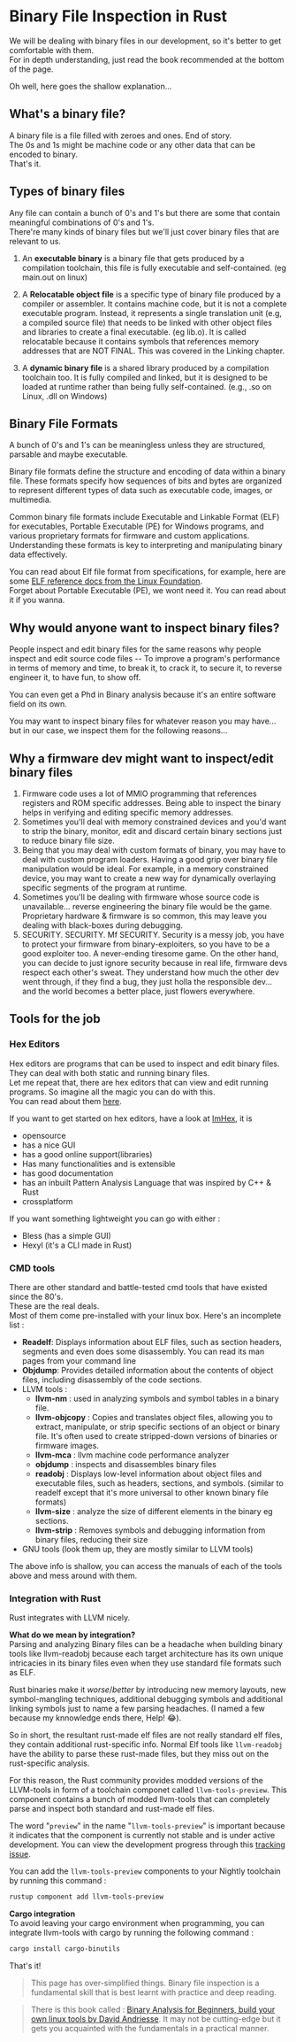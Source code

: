 # Binary File Inspection in Rust

We will be dealing with binary files in our development, so it's better to get comfortable with them.  
For in depth understanding, just read the book recommended at the bottom of the page.  

Oh well, here goes the shallow explanation...   

## What's a binary file?  
A binary file is a file filled with zeroes and ones. End of story.  
The 0s and 1s might be machine code or any other data that can be encoded to binary.  
That's it.  

## Types of binary files
Any file can contain a bunch of 0's and 1's but there are some that contain meaningful combinations of 0's and 1's.  
There're many kinds of binary files but we'll just cover binary files that are relevant to us.  

1. An **executable binary** is a binary file that gets produced by a compilation toolchain, this file is fully executable and self-contained. (eg main.out on linux)  

2. A **Relocatable object file** is a specific type of binary file produced by a compiler or assembler. It contains machine code, but it is not a complete executable program. Instead, it represents a single translation unit (e.g, a compiled source file) that needs to be linked with other object files and libraries to create a final executable. (eg lib.o). It is called relocatable because it contains symbols that references memory addresses that are NOT FINAL. This was covered in the Linking chapter.  

3. A **dynamic binary file** is a shared library produced by a compilation toolchain too. It is fully compiled and linked, but it is designed to be loaded at runtime rather than being fully self-contained. (e.g., .so on Linux, .dll on Windows)  

## Binary File Formats
A bunch of 0's and 1's can be meaningless unless they are structured, parsable and maybe executable.  

Binary file formats define the structure and encoding of data within a binary file. These formats specify how sequences of bits and bytes are organized to represent different types of data such as executable code, images, or multimedia.  

Common binary file formats include Executable and Linkable Format (ELF) for executables, Portable Executable (PE) for Windows programs, and various proprietary formats for firmware and custom applications. Understanding these formats is key to interpreting and manipulating binary data effectively.  

You can read about Elf file format from specifications, for example, here are some [ELF reference docs from the Linux Foundation][linux-foundation-elf-references].  
Forget about Portable Executable (PE), we wont need it. You can read about it if you wanna.  

## Why would anyone want to inspect binary files?  
People inspect and edit binary files for the same reasons why people inspect and edit source code files -- To improve a program's performance in terms of memory and time, to break it, to crack it, to secure it, to reverse engineer it, to have fun, to show off.  

You can even get a Phd in Binary analysis because it's an entire software field on its own.  

You may want to inspect binary files for whatever reason you may have... but in our case, we inspect them for the following reasons...

## Why a firmware dev might want to inspect/edit binary files
1. Firmware code uses a lot of MMIO programming that references registers and ROM specific addresses. Being able to inspect the binary helps in verifying and editing specific memory addresses.
2. Sometimes you'll deal with memory constrained devices and you'd want to strip the binary, monitor, edit and discard certain binary sections just to reduce binary file size.  
3. Being that you may deal with custom formats of binary, you may have to deal with custom program loaders. Having a good grip over binary file manipulation would be ideal. For example, in a memory constrained device, you may want to create a new way for dynamically overlaying specific segments of the program at runtime.  
4. Sometimes you'll be dealing with firmware whose source code is unavailable... reverse engineering the binary file would be the game. Proprietary hardware & firmware is so common, this may leave you dealing with black-boxes during debugging.   
5. SECURITY. SECURITY. Mf SECURITY. Security is a messy job, you have to protect your firmware from binary-exploiters, so you have to be a good exploiter too. A never-ending tiresome game. On the other hand, you can decide to just ignore security because in real life, firmware devs respect each other's sweat. They understand how much the other dev went through, if they find a bug, they just holla the responsible dev... and the world becomes a better place, just flowers everywhere.      


## Tools for the job

### Hex Editors
Hex editors are programs that can be used to inspect and edit binary files. They can deal with both static and running binary files.  
Let me repeat that, there are hex editors that can view and edit running programs. So imagine all the magic you can do with this.  
You can read about them [here][hex-editor-wikipedia-link].  

If you want to get started on hex editors, have a look at [ImHex][imhex-homepage], it is 
- opensource
- has a nice GUI
- has a good online support(libraries)
- Has many functionalities and is extensible
- has good documentation
- has an inbuilt Pattern Analysis Language that was inspired by C++ & Rust
- crossplatform 

If you want something lightweight you can go with either : 
- Bless (has a simple GUI) 
- Hexyl (it's a CLI made in Rust)

### CMD tools
There are other standard and battle-tested cmd tools that have existed since the 80's.  
These are the real deals.  
Most of them come pre-installed with your linux box. Here's an incomplete list :  

- **Readelf**: Displays information about ELF files, such as section headers, segments and even does some disassembly. You can read its man pages from your command line
- **Objdump**: Provides detailed information about the contents of object files, including disassembly of the code sections.  
- LLVM tools : 
  - **llvm-nm** : used in analyzing symbols and symbol tables in a binary file.
  - **llvm-objcopy** : Copies and translates object files, allowing you to extract, manipulate, or strip specific sections of an object or binary file. It's often used to create stripped-down versions of binaries or firmware images.
  - **llvm-mca** : llvm machine code performance analyzer
  - **objdump** : inspects and disassembles binary files
  - **readobj** : Displays low-level information about object files and executable files, such as headers, sections, and symbols. (similar to readelf except that it's more universal to other known binary file formats)
  - **llvm-size** : analyze the size of different elements in the binary eg sections. 
  - **llvm-strip** : Removes symbols and debugging information from binary files, reducing their size
- GNU tools (look them up, they are mostly similar to LLVM tools)

The above info is shallow, you can access the manuals of each of the tools above and mess around with them.  


### Integration with Rust  
Rust integrates with LLVM nicely.  

**What do we mean by integration?**  
Parsing and analyzing Binary files can be a headache when building binary tools like llvm-readobj because each target architecture has its own unique intricacies in its binary files even when they use standard file formats such as ELF.  

Rust binaries make it *worse*/*better* by introducing new memory layouts, new symbol-mangling techniques, additional debugging symbols and additional linking symbols just to name a few parsing headaches. (I named a few because my knnowledge ends there, Help! 😂).  

So in short, the resultant rust-made elf files are not really standard elf files, they contain additional rust-specific info. Normal Elf tools like `llvm-readobj` have the ability to parse these rust-made files, but they miss out on the rust-specific analysis.  

For this reason, the Rust community provides modded versions of the LLVM-tools in form of a toolchain componet called `llvm-tools-preview`. This component contains a bunch of modded llvm-tools that can completely parse and inspect both standard and rust-made elf files.  

The word "`preview`" in the name "`llvm-tools-preview`" is important because it indicates that the component is currently not stable and is under active development. You can view the development progress through this [tracking issue][tracking-issue].  

You can add the `llvm-tools-preview` components to your Nightly toolchain by running this command :  
```bash
rustup component add llvm-tools-preview
```

**Cargo integration**  
To avoid leaving your cargo environment when programming, you can integrate llvm-tools with cargo by running the following command :  
```bash
cargo install cargo-binutils
```

That's it!   





>This page has over-simplified things. Binary file inspection is a fundamental skill that is best learnt with practice and deep reading.  


>There is this book called : [Binary Analysis for Beginners, build your own linux tools by David Andriesse][binary-analysis-book]. It may not be cutting-edge but it gets you acquainted with the fundamentals in a practical manner.  



[hex-editor-wikipedia-link]: https://en.wikipedia.org/wiki/Hex_editor 
[imhex-homepage]: https://imhex.werwolv.net/  
[linux-foundation-elf-references]: https://refspecs.linuxfoundation.org/  
[tracking-issue]: https://github.com/rust-lang/rust/issues/85658  
[binary-analysis-book]: https://www.amazon.com/Practical-Binary-Analysis-Instrumentation-Disassembly/dp/1593279124  




